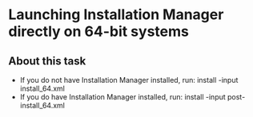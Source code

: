 # Launching Installation Manager directly on 64-bit systems

## About this task

- If you do not have Installation Manager installed, run: install
-input install\_64.xml
- If you do have Installation Manager installed,  run: install
-input post-install\_64.xml